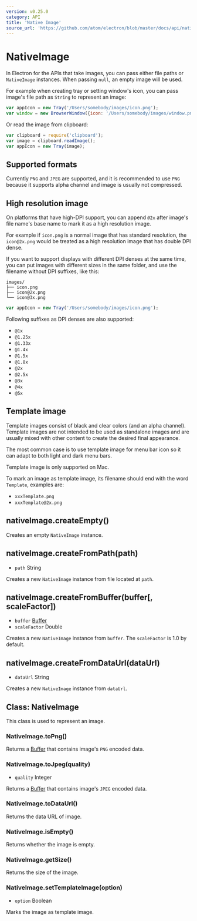 ```yaml
---
version: v0.25.0
category: API
title: 'Native Image'
source_url: 'https://github.com/atom/electron/blob/master/docs/api/native-image.md'
---
```


# NativeImage

In Electron for the APIs that take images, you can pass either file paths or
`NativeImage` instances. When passing `null`, an empty image will be used.

For example when creating tray or setting window's icon, you can pass image's
file path as `String` to represent an image:

```javascript
var appIcon = new Tray('/Users/somebody/images/icon.png');
var window = new BrowserWindow({icon: '/Users/somebody/images/window.png'});
```

Or read the image from clipboard:

```javascript
var clipboard = require('clipboard');
var image = clipboard.readImage();
var appIcon = new Tray(image);
```

## Supported formats

Currently `PNG` and `JPEG` are supported, and it is recommended to use `PNG`
because it supports alpha channel and image is usually not compressed.

## High resolution image

On platforms that have high-DPI support, you can append `@2x` after image's
file name's base name to mark it as a high resolution image.

For example if `icon.png` is a normal image that has standard resolution, the
`icon@2x.png` would be treated as a high resolution image that has double DPI
dense.

If you want to support displays with different DPI denses at the same time, you
can put images with different sizes in the same folder, and use the filename
without DPI suffixes, like this:

```text
images/
├── icon.png
├── icon@2x.png
└── icon@3x.png
```


```javascript
var appIcon = new Tray('/Users/somebody/images/icon.png');
```

Following suffixes as DPI denses are also supported:

* `@1x`
* `@1.25x`
* `@1.33x`
* `@1.4x`
* `@1.5x`
* `@1.8x`
* `@2x`
* `@2.5x`
* `@3x`
* `@4x`
* `@5x`

## Template image

Template images consist of black and clear colors (and an alpha channel).
Template images are not intended to be used as standalone images and are usually
mixed with other content to create the desired final appearance.

The most common case is to use template image for menu bar icon so it can adapt
to both light and dark menu bars.

Template image is only supported on Mac.

To mark an image as template image, its filename should end with the word
`Template`, examples are:

* `xxxTemplate.png`
* `xxxTemplate@2x.png`

## nativeImage.createEmpty()

Creates an empty `NativeImage` instance.

## nativeImage.createFromPath(path)

* `path` String

Creates a new `NativeImage` instance from file located at `path`.

## nativeImage.createFromBuffer(buffer[, scaleFactor])

* `buffer` [Buffer][buffer]
* `scaleFactor` Double

Creates a new `NativeImage` instance from `buffer`. The `scaleFactor` is 1.0 by
default.

## nativeImage.createFromDataUrl(dataUrl)

* `dataUrl` String

Creates a new `NativeImage` instance from `dataUrl`.

## Class: NativeImage

This class is used to represent an image.

### NativeImage.toPng()

Returns a [Buffer][buffer] that contains image's `PNG` encoded data.

### NativeImage.toJpeg(quality)

* `quality` Integer

Returns a [Buffer][buffer] that contains image's `JPEG` encoded data.

### NativeImage.toDataUrl()

Returns the data URL of image.

### NativeImage.isEmpty()

Returns whether the image is empty.

### NativeImage.getSize()

Returns the size of the image.

[buffer]: https://iojs.org/api/buffer.html#buffer_class_buffer

### NativeImage.setTemplateImage(option)

* `option` Boolean

Marks the image as template image.
